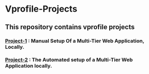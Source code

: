 # Vprofile-Projects
## This repository contains vprofile projects
### [Project-1](Project-1) : Manual Setup Of a Multi-Tier Web Application, Locally.
### [Project-2](Project-2/) : The Automated setup of a Multi-Tier Web Application locally.